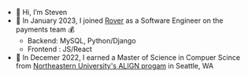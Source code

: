 - 👋 Hi, I’m Steven
- 🐶 In January 2023, I joined [Rover](https://www.rover.com) as a Software Engineer on the payments team 💰
   - Backend: MySQL, Python/Django
   - Frontend : JS/React
- 🌱 In Decemer 2022, I earned a Master of Science in Compuer Scince from [Northeastern University's ALIGN progam](https://www.khoury.northeastern.edu/programs/align-masters-of-science-in-computer-science/) in Seattle, WA

<!---
scfount/scfount is a ✨ special ✨ repository because its `README.md` (this file) appears on your GitHub profile.
You can click the Preview link to take a look at your changes.
--->
